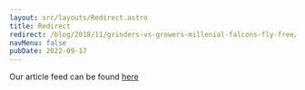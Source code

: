 ```yaml
---
layout: src/layouts/Redirect.astro
title: Redirect
redirect: /blog/2018/11/grinders-vs-growers-millenial-falcons-fly-free/
navMenu: false
pubDate: 2022-09-17
---
```

<div>
Our article feed can be found <a href="/blog/2018/11/grinders-vs-growers-millenial-falcons-fly-free/">here</a>
</div>
